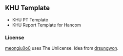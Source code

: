 ## KHU Template
- KHU PT Template
- KHU Report Template for Hancom

### License
[meongju0o0](https://github.com/meongju0o0) uses The Unlicense. Idea from [drsungwon](https://github.com/drsungwon).
